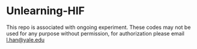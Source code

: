 # Unlearning-HIF

This repo is associated with ongoing experiment. These codes may not be used for any purpose without permission, for authorization please email l.han@yale.edu
